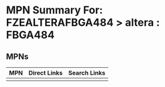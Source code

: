 



# MPN Summary For: FZEALTERAFBGA484 > altera : FBGA484

## MPNs
  

|MPN|Direct Links|Search Links|
| :--- | :--- | :--- |
||||
